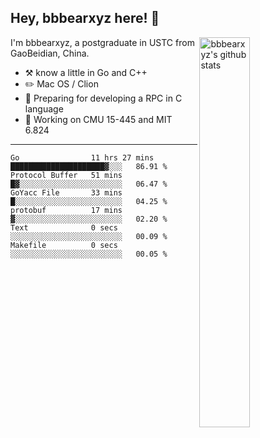 ## Hey, bbbearxyz here! :wave:

<img align="right" alt="bbbearxyz's github stats" width="40%" src="https://github-readme-stats.vercel.app/api?username=bbbearxyz&show_icons=true">

I'm bbbearxyz, a postgraduate in USTC from GaoBeidian, China.

-   :hammer_and_pick:    know a little in Go and C++
-   :pencil2: Mac OS / Clion
-   :seedling: Preparing for developing a RPC in C language 
-   :thinking: Working on CMU 15-445 and MIT 6.824
---
<!--START_SECTION:waka-->

```text
Go                11 hrs 27 mins  █████████████████████▓░░░   86.91 %
Protocol Buffer   51 mins         █▓░░░░░░░░░░░░░░░░░░░░░░░   06.47 %
GoYacc File       33 mins         █░░░░░░░░░░░░░░░░░░░░░░░░   04.25 %
protobuf          17 mins         ▓░░░░░░░░░░░░░░░░░░░░░░░░   02.20 %
Text              0 secs          ░░░░░░░░░░░░░░░░░░░░░░░░░   00.09 %
Makefile          0 secs          ░░░░░░░░░░░░░░░░░░░░░░░░░   00.05 %
```

<!--END_SECTION:waka-->
